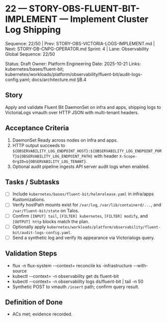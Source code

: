 # 22 — STORY-OBS-FLUENT-BIT-IMPLEMENT — Implement Cluster Log Shipping

Sequence: 22/50 | Prev: STORY-OBS-VICTORIA-LOGS-IMPLEMENT.md | Next: STORY-DB-CNPG-OPERATOR.md
Sprint: 4 | Lane: Observability
Global Sequence: 22/50

Status: Draft
Owner: Platform Engineering
Date: 2025-10-21
Links: kubernetes/bases/fluent-bit; kubernetes/workloads/platform/observability/fluent-bit/audit-logs-config.yaml; docs/architecture.md §B.4

## Story
Apply and validate Fluent Bit DaemonSet on infra and apps, shipping logs to VictoriaLogs vmauth over HTTP JSON with multi-tenant headers.

## Acceptance Criteria
1) DaemonSet Ready across nodes on infra and apps.
2) HTTP output succeeds to `${OBSERVABILITY_LOG_ENDPOINT_HOST}:${OBSERVABILITY_LOG_ENDPOINT_PORT}${OBSERVABILITY_LOG_ENDPOINT_PATH}` with header `X-Scope-OrgID=${OBSERVABILITY_LOG_TENANT}`.
3) Optional audit pipeline ingests API server audit logs when enabled.

## Tasks / Subtasks
- [ ] Include `kubernetes/bases/fluent-bit/helmrelease.yaml` in infra/apps Kustomizations.
- [ ] Verify hostPath mounts exist for `/var/log`, `/var/lib/containerd/...`, and `/var/fluent-bit/state` on Talos.
- [ ] Confirm `[INPUT] tail`, `[FILTER] kubernetes`, `[FILTER] modify`, and `[OUTPUT] http` blocks match the plan.
- [ ] Optionally apply `kubernetes/workloads/platform/observability/fluent-bit/audit-logs-config.yaml`.
- [ ] Send a synthetic log and verify its appearance via Victorialogs query.

## Validation Steps
- flux -n flux-system --context=<ctx> reconcile ks <ctx>-infrastructure --with-source
- kubectl --context=<ctx> -n observability get ds fluent-bit
- kubectl --context=<ctx> -n observability logs ds/fluent-bit | tail -n 50
- Synthetic POST to vmauth `/insert` path; confirm query result.

## Definition of Done
- ACs met; evidence recorded.
